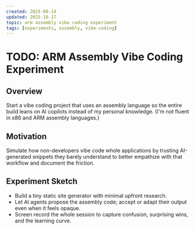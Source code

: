 ```yaml
---
created: 2025-08-14
updated: 2025-10-17
topic: arm assembly vibe coding experiment
tags: [experiments, assembly, vibe-coding]
---
```


# TODO: ARM Assembly Vibe Coding Experiment

## Overview
Start a vibe coding project that uses an assembly language so the entire build leans on AI copilots instead of my personal knowledge. (I'm not fluent in x86 and ARM assembly languages.)

## Motivation
Simulate how non-developers vibe code whole applications by trusting AI-generated snippets they barely understand to better empathize with that workflow and document the friction.

## Experiment Sketch
- Build a tiny static site generator with minimal upfront research.
- Let AI agents propose the assembly code; accept or adapt their output even when it feels opaque.
- Screen record the whole session to capture confusion, surprising wins, and the learning curve.
